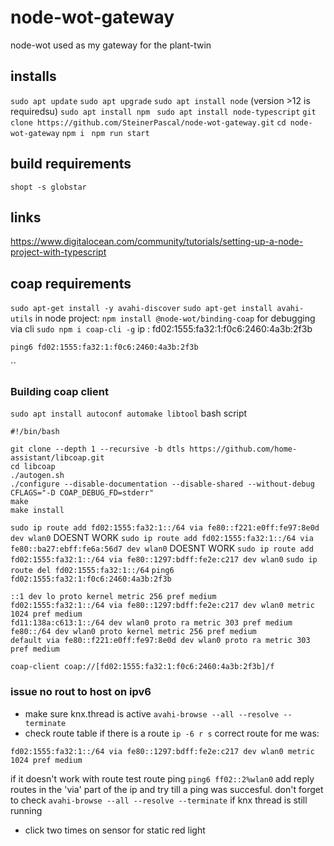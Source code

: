 # node-wot-gateway
node-wot used as my gateway for the plant-twin

## installs
`sudo apt update`
`sudo apt upgrade`
`sudo apt install node` (version >12 is requiredsu)
`sudo apt install npm `
`sudo apt install node-typescript`
`git clone https://github.com/SteinerPascal/node-wot-gateway.git`
`cd node-wot-gateway`
`npm i `
`npm run start`

## build requirements 
`shopt -s globstar`
## links
https://www.digitalocean.com/community/tutorials/setting-up-a-node-project-with-typescript


## coap requirements
`sudo apt-get install -y avahi-discover`
`sudo apt-get install avahi-utils`
in node project: `npm install @node-wot/binding-coap`
for debugging via cli `sudo npm i coap-cli -g`
ip : fd02:1555:fa32:1:f0c6:2460:4a3b:2f3b

`ping6 fd02:1555:fa32:1:f0c6:2460:4a3b:2f3b`

``
### Building coap client
`sudo apt install autoconf automake libtool`
bash script 
```
#!/bin/bash

git clone --depth 1 --recursive -b dtls https://github.com/home-assistant/libcoap.git
cd libcoap
./autogen.sh
./configure --disable-documentation --disable-shared --without-debug CFLAGS="-D COAP_DEBUG_FD=stderr"
make
make install
```

`sudo ip route add fd02:1555:fa32:1::/64 via fe80::f221:e0ff:fe97:8e0d dev wlan0` DOESNT WORK
`sudo ip route add fd02:1555:fa32:1::/64 via fe80::ba27:ebff:fe6a:56d7 dev wlan0` DOESNT WORK
`sudo ip route add fd02:1555:fa32:1::/64 via fe80::1297:bdff:fe2e:c217 dev wlan0`
`sudo ip route del fd02:1555:fa32:1::/64`
`ping6 fd02:1555:fa32:1:f0c6:2460:4a3b:2f3b`
```
::1 dev lo proto kernel metric 256 pref medium
fd02:1555:fa32:1::/64 via fe80::1297:bdff:fe2e:c217 dev wlan0 metric 1024 pref medium
fd11:138a:c613:1::/64 dev wlan0 proto ra metric 303 pref medium
fe80::/64 dev wlan0 proto kernel metric 256 pref medium
default via fe80::f221:e0ff:fe97:8e0d dev wlan0 proto ra metric 303 pref medium
```

`coap-client coap://[fd02:1555:fa32:1:f0c6:2460:4a3b:2f3b]/f`



### issue no rout to host on ipv6
- make sure knx.thread is active `avahi-browse --all --resolve --terminate`
- check route table if there is a route `ip -6 r s`
correct route for me was: 
```
fd02:1555:fa32:1::/64 via fe80::1297:bdff:fe2e:c217 dev wlan0 metric 1024 pref medium
```
if it doesn't work with route test route ping `ping6 ff02::2%wlan0`
add reply routes in the 'via' part of the ip and try till a ping was succesful. don't forget to check `avahi-browse --all --resolve --terminate` if knx thread is still running
- click two times on sensor for static red light